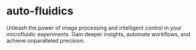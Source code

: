 # auto-fluidics
Unleash the power of image processing and intelligent control in your microfluidic experiments. Gain deeper insights, automate workflows, and achieve unparalleled precision.
